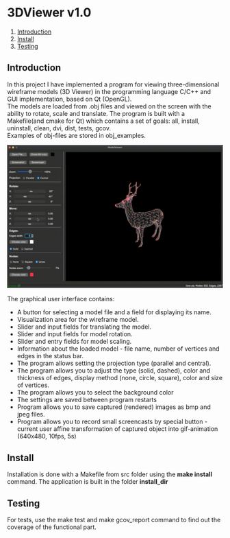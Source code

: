 # 3DViewer v1.0

1. [Introduction](#introduction)
2. [Install](#install)
3. [Testing](#testing)



## Introduction

In this project I have implemented a program for viewing three-dimensional wireframe models (3D Viewer) in the programming language C/C++ and GUI implementation, based on Qt (OpenGL).  
The models are loaded from .obj files and viewed on the screen with the ability to rotate, scale and translate.
The program is built with a Makefile(and cmake for Qt) which contains a set of goals: all, install, uninstall, clean, dvi, dist, tests, gcov.  
Examples of obj-files are stored in obj_examples.


![3DViewer](materials/deer-gif.gif)

The graphical user interface contains:

- A button for selecting a model file and a field for displaying its name.
- Visualization area for the wireframe model.
- Slider and input fields for translating the model.
- Slider and input fields for model rotation.
- Slider and entry fields for model scaling.
- Information about the loaded model - file name, number of vertices and edges in the status bar.
- The program allows setting the projection type (parallel and central).
- The program allows you to adjust the type (solid, dashed), color and thickness of edges, display method (none, circle, square), color and size of vertices.
- The program allows you to select the background color
- The settings are saved between program restarts
- Program allows you to save captured (rendered) images as bmp and jpeg files.
- Program allows you to record small screencasts by special button - current user affine transformation of captured object into gif-animation (640x480, 10fps, 5s)

## Install

Installation is done with a Makefile from src folder using the **make install** command. The application is built in the folder __install_dir__

## Testing

For tests, use the make test and make gcov_report command to find out the coverage of the functional part.
